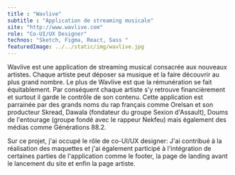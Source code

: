 ```yaml
---
title : "Wavlive"
subtitle : "Application de streaming musicale"
site: "http://www.wavlive.com"
role: "Co-UI/UX Designer"
technos: "Sketch, Figma, React, Sass "
featuredImage: ../../static/img/wavlive.jpg
---
```


Wavlive est une application de streaming musical consacrée aux nouveaux artistes. Chaque artiste peut déposer sa musique et la faire découvrir au plus grand nombre. Le plus de Wavlive est que la rémunération se fait équitablement. Par conséquent chaque artiste s'y retrouve financièrement et surtout il garde le contrôle de son contenu. Cette application est parrainée par des grands noms du rap français comme Orelsan et son producteur Skread, Dawala (fondateur du groupe Sexion d'Assault), Doums de l'entourage (groupe fondé avec le rappeur Nekfeu) mais également des médias comme Générations 88.2.

Sur ce projet, j'ai occupé le rôle de co-UI/UX designer: J'ai contribué à la réalisation des maquettes et j'ai également participé à l'intégration de certaines parties de l'application comme le footer, la page de landing avant le lancement du site et enfin la page artiste.